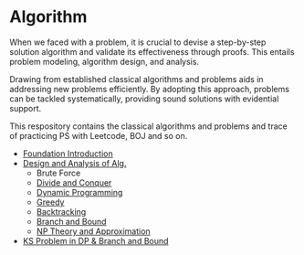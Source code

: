 # Algorithm

When we faced with a problem, it is crucial to devise a step-by-step solution algorithm and validate its effectiveness through proofs. This entails problem modeling, algorithm design, and analysis. 

Drawing from established classical algorithms and problems aids in addressing new problems efficiently. By adopting this approach, problems can be tackled systematically, providing sound solutions with evidential support.

This respository contains the classical algorithms and problems and trace of practicing PS with Leetcode, BOJ and so on.

- [Foundation Introduction][Foundation Introduction]
- [Design and Analysis of Alg.][Design and Analysis of Alg.]
  - Brute Force
  - [Divide and Conquer][Divide and Conquer]
  - [Dynamic Programming][Dynamic Programming]
  - [Greedy][Greedy]
  - [Backtracking][Backtracking]
  - [Branch and Bound][Branch and Bound]
  - [NP Theory and Approximation][NP Theory and Approximation]
- [KS Problem in DP & Branch and Bound][KS Problem in DP & Branch and Bound]

[KS Problem in DP & Branch and Bound]: https://github.com/jimin-kiim/Algorithm/issues/13#issuecomment-1575580502
[Foundation Introduction]: https://github.com/jimin-kiim/Algorithm/issues/1#issue-1533143261
[Design and Analysis of Alg.]: https://github.com/jimin-kiim/Algorithm/issues/3#issue-1687966153
[NP Theory and Approximation]: https://github.com/jimin-kiim/Algorithm/issues/15#issue-1725031637
[Branch and Bound]: https://github.com/jimin-kiim/Algorithm/issues/11#issue-1709282885
[Backtracking]: https://github.com/jimin-kiim/Algorithm/issues/10#issue-1709282767
[Greedy]: https://github.com/jimin-kiim/Algorithm/issues/6#issue-1687978543
[Dynamic Programming]: https://github.com/jimin-kiim/Algorithm/issues/5#issue-1687978029
[Divide and Conquer]: https://github.com/jimin-kiim/Algorithm/issues/4#issue-1687977759